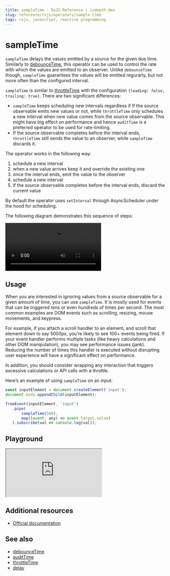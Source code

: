 ```yaml
---
title: sampleTime - RxJS Reference | indepth.dev
slug: reference/rxjs/operators/sample-time
tags: rxjs, javascript, reactive programming
---
```


# sampleTime

`sampleTime` delays the values emitted by a source for the given due time. Similarly to [debounceTime](https://indepth.dev/reference/rxjs/operators/debounce-time), this operator can be used to control the rate with which the values are emitted to an observer. Unlike `debounceTime` though, `sampleTime` guarantees the values will be emitted regurarly, but not more often than the configured interval.

`sampleTime` is similar to [throttleTime](https://indepth.dev/reference/rxjs/operators/throttle-time) with the configuration `{leading: false, trailing: true}`. There are two significant differences:
- `sampleTime` keeps scheduling new intervals regardless if If the source observable emits new values or not, while `throttleTime` only schedules a new interval when new value comes from the source observable. This might have big effect on performance and hence `auditTime` is a preferred operator to be used for rate-limiting.
- If the source observable completes before the interval ends, `throttleTime` still sends the value to an observer, while `sampleTime` discards it.

The operator works in the following way:
1. schedule a new interval
2. when a new value arrives keep it and override the existing one
3. once the interval ends, emit the value to the observer
4. schedule a new interval
5. if the source observable completes before the interval ends, discard the current value

By default the operator uses `setInterval` through AsyncScheduler under the hood for scheduling.

The following diagram demonstrates this sequence of steps:

<video>
    <source src="https://images.indepth.dev/references/rxjs/operators/sample-time.mp4" type="video/mp4">
</video>

## Usage
When you are interested in ignoring values from a source observable for a given amount of time, you can use `sampleTime`. It is mostly used for events that can be triggered tens or even hundreds of times per second. The most common examples are DOM events such as scrolling, resizing, mouse movements, and keypress. 

For example, if you attach a scroll handler to an element, and scroll that element down to say 5000px, you’re likely to see 100+ events being fired. If your event handler performs multiple tasks (like heavy calculations and other DOM manipulation), you may see performance issues (jank). Reducing the number of times this handler is executed without disrupting user experience will have a significant effect on performance.

In addition, you should consider wrapping any interaction that triggers excessive calculations or API calls with a throttle.

Here’s an example of using `sampleTime` on an input:

```javascript
const inputElement = document.createElement('input');
document.body.appendChild(inputElement);

fromEvent(inputElement, 'input')
   .pipe(
       sampleTime(500),
       map((event: any) => event.target.value)
   ).subscribe(val => console.log(val));
```

## Playground

<iframe src="https://stackblitz.com/edit/indepth-rxjs-sampletime?embed=1&file=index.ts"></iframe>

## Additional resources

- [Official documentation](https://rxjs.dev/api/operators/sampleTime)

## See also

- [debounceTime](https://indepth.dev/reference/rxjs/operators/debounce-time)
- [auditTime](https://indepth.dev/reference/rxjs/operators/audit-time)
- [throttleTime](https://indepth.dev/reference/rxjs/operators/throttle-time)
- [delay](https://indepth.dev/reference/rxjs/operators/delay)
